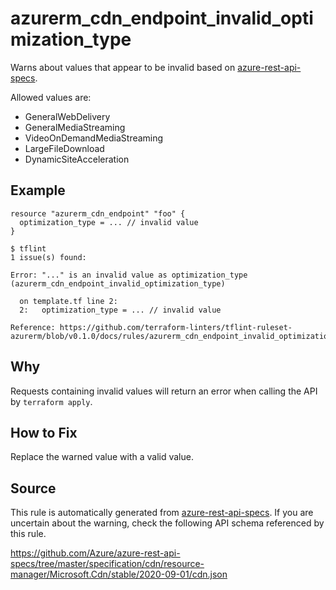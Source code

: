 <!--- This file generated by `tools/apispec-rule-gen/main.go`. DO NOT EDIT --->

# azurerm_cdn_endpoint_invalid_optimization_type

Warns about values that appear to be invalid based on [azure-rest-api-specs](https://github.com/Azure/azure-rest-api-specs).

Allowed values are:
- GeneralWebDelivery
- GeneralMediaStreaming
- VideoOnDemandMediaStreaming
- LargeFileDownload
- DynamicSiteAcceleration

## Example

```hcl
resource "azurerm_cdn_endpoint" "foo" {
  optimization_type = ... // invalid value
}
```

```
$ tflint
1 issue(s) found:

Error: "..." is an invalid value as optimization_type (azurerm_cdn_endpoint_invalid_optimization_type)

  on template.tf line 2:
  2:   optimization_type = ... // invalid value

Reference: https://github.com/terraform-linters/tflint-ruleset-azurerm/blob/v0.1.0/docs/rules/azurerm_cdn_endpoint_invalid_optimization_type.md

```

## Why

Requests containing invalid values will return an error when calling the API by `terraform apply`.

## How to Fix

Replace the warned value with a valid value.

## Source

This rule is automatically generated from [azure-rest-api-specs](https://github.com/Azure/azure-rest-api-specs). If you are uncertain about the warning, check the following API schema referenced by this rule.

https://github.com/Azure/azure-rest-api-specs/tree/master/specification/cdn/resource-manager/Microsoft.Cdn/stable/2020-09-01/cdn.json
